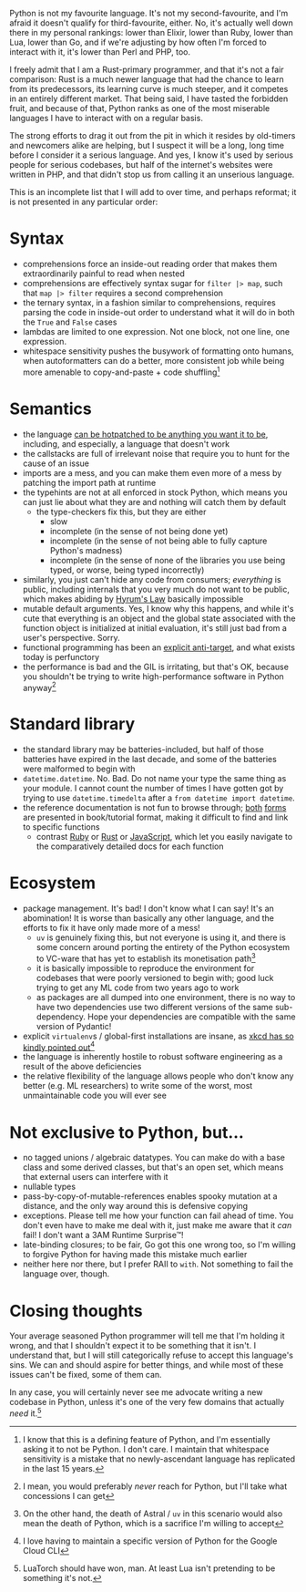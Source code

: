 Python is not my favourite language. It's not my second-favourite, and I'm afraid it doesn't qualify for third-favourite, either. No, it's actually well down there in my personal rankings: lower than Elixir, lower than Ruby, lower than Lua, lower than Go, and if we're adjusting by how often I'm forced to interact with it, it's lower than Perl and PHP, too.

<!-- more -->

I freely admit that I am a Rust-primary programmer, and that it's not a fair comparison: Rust is a much newer language that had the chance to learn from its predecessors, its learning curve is much steeper, and it competes in an entirely different market. That being said, I have tasted the forbidden fruit, and because of that, Python ranks as one of the most miserable languages I have to interact with on a regular basis.

The strong efforts to drag it out from the pit in which it resides by old-timers and newcomers alike are helping, but I suspect it will be a long, long time before I consider it a serious language. And yes, I know it's used by serious people for serious codebases, but half of the internet's websites were written in PHP, and that didn't stop us from calling it an unserious language.

This is an incomplete list that I will add to over time, and perhaps reformat; it is not presented in any particular order:

# Syntax

- comprehensions force an inside-out reading order that makes them extraordinarily painful to read when nested
- comprehensions are effectively syntax sugar for `filter |> map`, such that `map |> filter` requires a second comprehension
- the ternary syntax, in a fashion similar to comprehensions, requires parsing the code in inside-out order to understand what it will do in both the `True` and `False` cases
- lambdas are limited to one expression. Not one block, not one line, one expression.
- whitespace sensitivity pushes the busywork of formatting onto humans, when autoformatters can do a better, more consistent job while being more amenable to copy-and-paste + code shuffling[^notpython]

[^notpython]: I know that this is a defining feature of Python, and I'm essentially asking it to not be Python. I don't care. I maintain that whitespace sensitivity is a mistake that no newly-ascendant language has replicated in the last 15 years.

# Semantics

- the language [can be hotpatched to be anything you want it to be](https://www.youtube.com/watch?v=H2yfXnUb1S4), including, and especially, a language that doesn't work
- the callstacks are full of irrelevant noise that require you to hunt for the cause of an issue
- imports are a mess, and you can make them even more of a mess by patching the import path at runtime
- the typehints are not at all enforced in stock Python, which means you can just lie about what they are and nothing will catch them by default
  - the type-checkers fix this, but they are either
    - slow
    - incomplete (in the sense of not being done yet)
    - incomplete (in the sense of not being able to fully capture Python's madness)
    - incomplete (in the sense of none of the libraries you use being typed, or worse, being typed incorrectly)
- similarly, you just can't hide any code from consumers; _everything_ is public, including internals that you very much do not want to be public, which makes abiding by [Hyrum's Law](https://www.hyrumslaw.com/) basically impossible
- mutable default arguments. Yes, I know why this happens, and while it's cute that everything is an object and the global state associated with the function object is initialized at initial evaluation, it's still just bad from a user's perspective. Sorry.
- functional programming has been an [explicit anti-target](https://www.artima.com/weblogs/viewpost.jsp?thread=98196), and what exists today is perfunctory
- the performance is bad and the GIL is irritating, but that's OK, because you shouldn't be trying to write high-performance software in Python anyway[^ireallyhatepython]

[^ireallyhatepython]: I mean, you would preferably _never_ reach for Python, but I'll take what concessions I can get

# Standard library

- the standard library may be batteries-included, but half of those batteries have expired in the last decade, and some of the batteries were malformed to begin with
- `datetime.datetime`. No. Bad. Do not name your type the same thing as your module. I cannot count the number of times I have gotten got by trying to use `datetime.timedelta` after a `from datetime import datetime`.
- the reference documentation is not fun to browse through; [both](https://docs.python.org/3/tutorial/datastructures.html) [forms](https://docs.python.org/3/library/stdtypes.html#lists) are presented in book/tutorial format, making it difficult to find and link to specific functions
  - contrast [Ruby](https://ruby-doc.org/3.4.1/Array.html) or [Rust](https://doc.rust-lang.org/std/vec/struct.Vec.html) or [JavaScript](https://developer.mozilla.org/en-US/docs/Web/JavaScript/Reference/Global_Objects/Array), which let you easily navigate to the comparatively detailed docs for each function

# Ecosystem

- package management. It's bad! I don't know what I can say! It's an abomination! It is worse than basically any other language, and the efforts to fix it have only made more of a mess!
  - `uv` is genuinely fixing this, but not everyone is using it, and there is some concern around porting the entirety of the Python ecosystem to VC-ware that has yet to establish its monetisation path[^vcware]
  - it is basically impossible to reproduce the environment for codebases that were poorly versioned to begin with; good luck trying to get any ML code from two years ago to work
  - as packages are all dumped into one environment, there is no way to have two dependencies use two different versions of the same sub-dependency. Hope your dependencies are compatible with the same version of Pydantic!
- explicit `virtualenv`s / global-first installations are insane, as [xkcd has so kindly pointed out](https://xkcd.com/1987/)[^gcs]
- the language is inherently hostile to robust software engineering as a result of the above deficiencies
- the relative flexibility of the language allows people who don't know any better (e.g. ML researchers) to write some of the worst, most unmaintainable code you will ever see

[^vcware]: On the other hand, the death of Astral / `uv` in this scenario would also mean the death of Python, which is a sacrifice I'm willing to accept
[^gcs]: I love having to maintain a specific version of Python for the Google Cloud CLI

# Not exclusive to Python, but...

- no tagged unions / algebraic datatypes. You can make do with a base class and some derived classes, but that's an open set, which means that external users can interfere with it
- nullable types
- pass-by-copy-of-mutable-references enables spooky mutation at a distance, and the only way around this is defensive copying
- exceptions. Please tell me how your function can fail ahead of time. You don't even have to make me deal with it, just make me aware that it _can_ fail! I don't want a 3AM Runtime Surprise™!
- late-binding closures; to be fair, Go got this one wrong too, so I'm willing to forgive Python for having made this mistake much earlier
- neither here nor there, but I prefer RAII to `with`. Not something to fail the language over, though.

# Closing thoughts

Your average seasoned Python programmer will tell me that I'm holding it wrong, and that I shouldn't expect it to be something that it isn't. I understand that, but I will still categorically refuse to accept this language's sins. We can and should aspire for better things, and while most of these issues can't be fixed, some of them can.

In any case, you will certainly never see me advocate writing a new codebase in Python, unless it's one of the very few domains that actually _need_ it.[^luatorch]

[^luatorch]: LuaTorch should have won, man. At least Lua isn't pretending to be something it's not.
